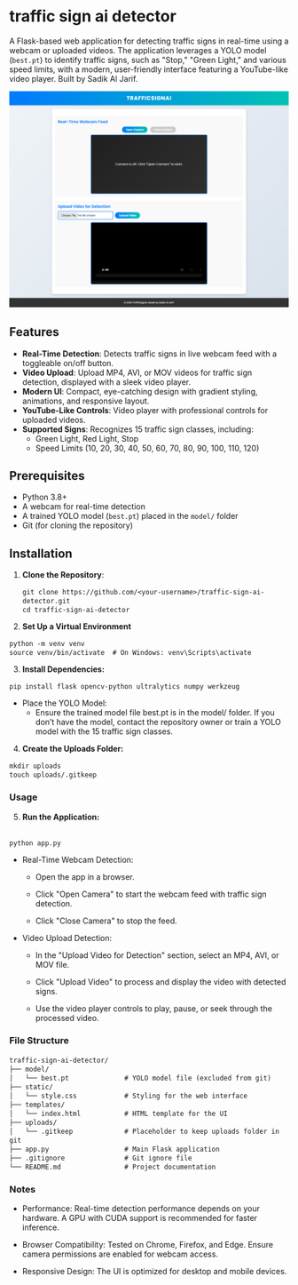 # traffic sign ai detector

A Flask-based web application for detecting traffic signs in real-time using a webcam or uploaded videos. The application leverages a YOLO model (`best.pt`) to identify traffic signs, such as "Stop," "Green Light," and various speed limits, with a modern, user-friendly interface featuring a YouTube-like video player. Built by Sadik Al Jarif.

![Wbpage Screenshot](/images/image.png/)

## Features

- **Real-Time Detection**: Detects traffic signs in live webcam feed with a toggleable on/off button.
- **Video Upload**: Upload MP4, AVI, or MOV videos for traffic sign detection, displayed with a sleek video player.
- **Modern UI**: Compact, eye-catching design with gradient styling, animations, and responsive layout.
- **YouTube-Like Controls**: Video player with professional controls for uploaded videos.
- **Supported Signs**: Recognizes 15 traffic sign classes, including:
  - Green Light, Red Light, Stop
  - Speed Limits (10, 20, 30, 40, 50, 60, 70, 80, 90, 100, 110, 120)

## Prerequisites

- Python 3.8+
- A webcam for real-time detection
- A trained YOLO model (`best.pt`) placed in the `model/` folder
- Git (for cloning the repository)

## Installation

1. **Clone the Repository**:
   ```
   git clone https://github.com/<your-username>/traffic-sign-ai-detector.git
   cd traffic-sign-ai-detector

   ```
2. **Set Up a Virtual Environment**
```
python -m venv venv
source venv/bin/activate  # On Windows: venv\Scripts\activate
```
3. **Install Dependencies:**
```
pip install flask opencv-python ultralytics numpy werkzeug
```

- Place the YOLO Model:
    - Ensure the trained model file best.pt is in the model/ folder. If you don’t have the model, contact the repository owner or train a YOLO model with the 15 traffic sign classes.

4. **Create the Uploads Folder:**
```
mkdir uploads
touch uploads/.gitkeep
```

### Usage

5. **Run the Application:**
```

python app.py

```

- Real-Time Webcam Detection:
    - Open the app in a browser.

    - Click "Open Camera" to start the webcam feed with traffic sign detection.

    - Click "Close Camera" to stop the feed.

- Video Upload Detection:
    - In the "Upload Video for Detection" section, select an MP4, AVI, or MOV file.

    - Click "Upload Video" to process and display the video with detected signs.

    - Use the video player controls to play, pause, or seek through the processed video.

### File Structure

```
traffic-sign-ai-detector/
├── model/
│   └── best.pt              # YOLO model file (excluded from git)
├── static/
│   └── style.css            # Styling for the web interface
├── templates/
│   └── index.html           # HTML template for the UI
├── uploads/
│   └── .gitkeep             # Placeholder to keep uploads folder in git
├── app.py                   # Main Flask application
├── .gitignore               # Git ignore file
└── README.md                # Project documentation
```

### Notes


- Performance: Real-time detection performance depends on your hardware. A GPU with CUDA support is recommended for faster inference.

- Browser Compatibility: Tested on Chrome, Firefox, and Edge. Ensure camera permissions are enabled for webcam access.

- Responsive Design: The UI is optimized for desktop and mobile devices.

